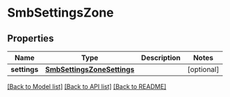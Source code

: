 # SmbSettingsZone

## Properties
Name | Type | Description | Notes
------------ | ------------- | ------------- | -------------
**settings** | [**SmbSettingsZoneSettings**](SmbSettingsZoneSettings.md) |  | [optional] 

[[Back to Model list]](../README.md#documentation-for-models) [[Back to API list]](../README.md#documentation-for-api-endpoints) [[Back to README]](../README.md)


